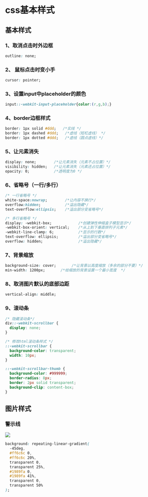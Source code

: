 # css基本样式

## 基本样式
### 1、取消点击时外边框
```css
outline: none; 
```
### 2、 鼠标点击时变小手
```css
cursor: pointer;  
```
### 3、设置input中placeholder的颜色
```css
input::-webkit-input-placeholder{color:(r,g,b);}   
```
### 4、border边框样式  
```css
border: 1px solid #ddd;   /*实线 */
border: 1px dashed #ddd;   /*虚线（短杠虚线） */
border: 1px dotted #ddd;   /*虚线（圆点虚线）*/
```
### 5、让元素消失
```css
display: none;        /*让元素消失（元素不占位置）*/
visibility: hidden;   /*让元素消失（元素还占位置）*/
opacity: 0;           /*透明度为0 */
```
### 6、省略号（一行/多行）
```css
/* 一行省略号 */
white-space:nowrap;        /*让内容不换行*/
overflow:hidden;           /*溢出隐藏*/
text-overflow:ellipsis;    /*溢出部分变省略号*/

/* 多行省略号 */
display: -webkit-box;            /*创建弹性伸缩盒子模型显示*/
-webkit-box-orient: vertical;    /*从上到下垂直排列子元素*/
-webkit-line-clamp: 6;           /*显示的行数*/
text-overflow: ellipsis;         /*溢出部分变省略号*/
overflow: hidden;                /*溢出隐藏*/
```
### 7、背景缩放
```css
background-size: cover;       /*让背景以高度缩放（多余的部分不要）*/
min-width: 1200px;       /*给缩放的背景设置一个最小宽度  */   
```
### 8、取消图片默认的底部边距
```css
vertical-align: middle;
```
### 9、滚动条
```css
/* 隐藏滚动条*/
div::-webkit-scrollbar {
  display: none;
}

/* 修改html滚动条样式 */
::-webkit-scrollbar {
  background-color: transparent;
  width: 10px;
}

::-webkit-scrollbar-thumb {
  background-color: #999999;
  border-radius: 8px;
  border: 2px solid transparent;
  background-clip: content-box;
}
```

## 图片样式
### 警示线
![](https://cdn.nlark.com/yuque/0/2022/png/28469598/1651551785615-59e1314b-4545-4b31-8fb8-e811e4f064ad.png#averageHue=%23f8f1f1&crop=0&crop=0&crop=1&crop=1&id=nT0JM&originHeight=26&originWidth=710&originalType=binary&ratio=1&rotation=0&showTitle=false&status=done&style=none&title=)
```css
background: repeating-linear-gradient(
  -45deg,
  #ff6c6c 0,
  #ff6c6c 20%,
  transparent 0,
  transparent 25%,
  #1989fa 0,
  #1989fa 41%,
  transparent 0,
  transparent 50%
);
```